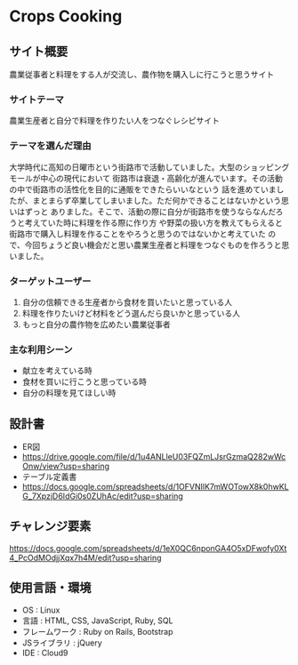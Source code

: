 # Crops Cooking

## サイト概要
農業従事者と料理をする人が交流し、農作物を購入しに行こうと思うサイト

### サイトテーマ
農業生産者と自分で料理を作りたい人をつなぐレシピサイト

### テーマを選んだ理由
大学時代に高知の日曜市という街路市で活動していました。大型のショッピングモールが中心の現代において
街路市は衰退・高齢化が進んでいます。その活動の中で街路市の活性化を目的に通販をできたらいいなという
話を進めていましたが、まとまらず卒業してしまいました。ただ何かできることはないかという思いはずっと
ありました。そこで、活動の際に自分が街路市を使うならなんだろうと考えていた時に料理を作る際に作り方
や野菜の扱い方を教えてもらえると街路市で購入し料理を作ることをやろうと思うのではないかと考えていた
ので、今回ちょうど良い機会だと思い農業生産者と料理をつなぐものを作ろうと思いました。

### ターゲットユーザー
1. 自分の信頼できる生産者から食材を買いたいと思っている人
2. 料理を作りたいけど材料をどう選んだら良いかと思っている人
3. もっと自分の農作物を広めたい農業従事者

### 主な利用シーン
- 献立を考えている時
- 食材を買いに行こうと思っている時
- 自分の料理を見てほしい時

## 設計書
- ER図
- https://drive.google.com/file/d/1u4ANLleU03FQZmLJsrGzmaQ282wWcOnw/view?usp=sharing
- テーブル定義書
- https://docs.google.com/spreadsheets/d/1OFVNIlK7mWOTowX8k0hwKLG_7XpzjD6IdGi0s0ZUhAc/edit?usp=sharing

## チャレンジ要素
https://docs.google.com/spreadsheets/d/1eX0QC6nponGA4O5xDFwofy0Xt4_PcOdMOdjjXqx7h4M/edit?usp=sharing

## 使用言語・環境
- OS : Linux
- 言語 : HTML, CSS, JavaScript, Ruby, SQL
- フレームワーク : Ruby on Rails, Bootstrap
- JSライブラリ : jQuery
- IDE : Cloud9
